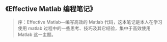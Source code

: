 ## 《Effective Matlab 编程笔记》


> 序：Effective Matlab—编写高效的 Matlab 代码，这本笔记是本人在学习使用 matlab 过程中的一些思考、技巧及其它经验，集中于高效使用 Matlab 这一主题。